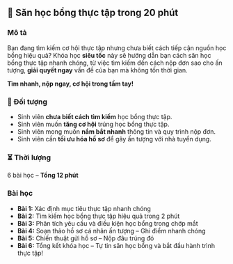 ## 📌 Săn học bổng thực tập trong 20 phút  

### Mô tả  
Bạn đang tìm kiếm cơ hội thực tập nhưng chưa biết cách tiếp cận nguồn học bổng hiệu quả? Khóa học **siêu tốc** này sẽ hướng dẫn bạn cách săn học bổng thực tập nhanh chóng, từ việc tìm kiếm đến cách nộp đơn sao cho ấn tượng, **giải quyết ngay** vấn đề của bạn mà không tốn thời gian.

**Tìm nhanh, nộp ngay, cơ hội trong tầm tay!**

### 🎯 Đối tượng  
- Sinh viên **chưa biết cách tìm kiếm** học bổng thực tập.  
- Sinh viên muốn **tăng cơ hội** trúng học bổng thực tập.  
- Sinh viên mong muốn **nắm bắt nhanh** thông tin và quy trình nộp đơn.  
- Sinh viên cần **tối ưu hóa hồ sơ** để gây ấn tượng với nhà tuyển dụng.

### ⏳ Thời lượng  
6 bài học – **Tổng 12 phút**

### Bài học  
- **Bài 1:** Xác định mục tiêu thực tập nhanh chóng  
- **Bài 2:** Tìm kiếm học bổng thực tập hiệu quả trong 2 phút  
- **Bài 3:** Phân tích yêu cầu và điều kiện học bổng trong chớp mắt  
- **Bài 4:** Soạn thảo hồ sơ cá nhân ấn tượng – Ghi điểm nhanh chóng  
- **Bài 5:** Chiến thuật gửi hồ sơ – Nộp đâu trúng đó  
- **Bài 6:** Tổng kết khóa học – Tự tin săn học bổng và bắt đầu hành trình thực tập!